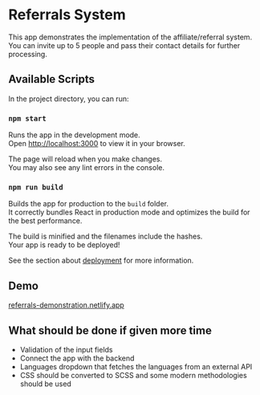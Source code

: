 # Referrals System

This app demonstrates the implementation of the affiliate/referral system.
You can invite up to 5 people and pass their contact details for further processing.

## Available Scripts

In the project directory, you can run:

### `npm start`

Runs the app in the development mode.\
Open [http://localhost:3000](http://localhost:3000) to view it in your browser.

The page will reload when you make changes.\
You may also see any lint errors in the console.

### `npm run build`

Builds the app for production to the `build` folder.\
It correctly bundles React in production mode and optimizes the build for the best performance.

The build is minified and the filenames include the hashes.\
Your app is ready to be deployed!

See the section about [deployment](https://facebook.github.io/create-react-app/docs/deployment) for more information.

## Demo

[referrals-demonstration.netlify.app](https://referrals-demonstration.netlify.app/)

## What should be done if given more time

- Validation of the input fields
- Connect the app with the backend
- Languages dropdown that fetches the languages from an external API
- CSS should be converted to SCSS and some modern methodologies should be used
